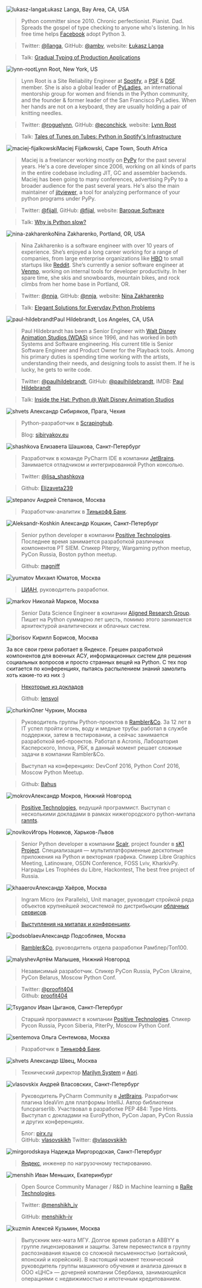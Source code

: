 <a name="Lukasz-Langa"></a>![lukasz-langa](/2017/img/speakers/2017/lukasz-langa.jpg)Łukasz Langa, Bay Area, CA, USA

> Python committer since 2010. Chronic perfectionist. Pianist. Dad. Spreads the gospel of type checking to anyone who's listening. In his free time helps [Facebook](https://www.facebook.com) adopt Python 3.

> Twitter: [@llanga](https://tgitwitter.com/llanga), GitHub: [@ambv](https://github.com/ambv), website: [Łukasz Langa](http://lukasz.langa.pl/)

> Talk: [Gradual Typing of Production Applications](/2017/program/content/langa/)

<a name="Lynn-Root"></a>![lynn-root](/2017/img/speakers/2017/lynn-root.jpg)Lynn Root, New York, US

> Lynn Root is a Site Reliability Engineer at [Spotify](https://www.spotify.com), a [PSF](https://www.python.org/psf/) & [DSF](https://www.djangoproject.com/foundation/) member. She is also a global leader of [PyLadies](http://www.pyladies.com/), an international mentorship group for women and friends in the Python community, and the founder & former leader of the San Francisco PyLadies. When her hands are not on a keyboard, they are usually holding a pair of knitting needles.

> Twitter: [@roguelynn](https://twitter.com/roguelynn), GitHub: [@econchick](https://github.com/econchick), website: [Lynn Root](http://www.roguelynn.com/)

> Talk: [Tales of Tunes on Tubes: Python in Spotify's Infrastructure](/2017/program/content/root/)

<a name="Maciej-Fijalkowski"></a>![maciej-fijalkowski](/2017/img/speakers/2017/maciej-fijalkowski.jpg)Maciej Fijałkowski, Cape Town,  South Africa

> Maciej is a freelancer working mostly on [PyPy](http://pypy.org/) for the past several years. He's a core developer since 2006, working on all kinds of parts in the entire codebase including JIT, GC and assembler backends. Maciej has been going to many conferences, advertising PyPy to a broader audience for the past several years. He's also the main maintainer of [jitviewer](https://pypi.python.org/pypi/JitViewer), a tool for analyzing performance of your python programs under PyPy.

> Twitter: [@fijall](https://twitter.com/fijall), GitHub: [@fijal](https://github.com/fijal), website: [Baroque Software](http://baroquesoftware.com/)

> Talk: [Why is Python slow?](/2017/program/content/fijal/)

<a name="Nina-Zakharenko"></a>![nina-zakharenko](/2017/img/speakers/2017/nina-zakharenko.jpg)Nina Zakharenko, Portland, OR, USA

> Nina Zakharenko is a software engineer with over 10 years of experience. She’s enjoyed a long career working for a range of companies, from large enterprise organizations like [HBO](http://www.hbo.com/) to small startups like [Reddit](https://www.reddit.com/). She’s currently a senior software engineer at [Venmo](https://venmo.com/), working on internal tools for developer productivity. In her spare time, she skis and snowboards, mountain bikes, and rock climbs from her home base in Portland, OR.

> Twitter: [@nnja](https://twitter.com/nnja), GitHub: [@nnja](https://github.com/nnja), website: [Nina Zakharenko](http://nnja.io/)

> Talk: [Elegant Solutions for Everyday Python Problems](/2017/program/content/zakharenko/)

<a name="Paul-Hildebrandt"></a>![paul-hildebrandt](/2017/img/speakers/2017/paul-hildebrandt.jpg)Paul Hildebrandt, Los Angeles, CA, USA

> Paul Hildebrandt has been a Senior Engineer with [Walt Disney Animation Studios (WDAS)](https://www.disneyanimation.com/) since 1996, and has worked in both Systems and Software engineering. His current title is Senior Software Engineer and Product Owner for the Playback tools. Among his primary duties is spending time working with the artists, understanding their needs, and designing tools to assist them. If he is lucky, he gets to write code.

> Twitter: [@paulhildebrandt](https://twitter.com/paulhildebrandt), GitHub: [@paulhildebrandt](https://github.com/paulhildebrandt), IMDB: [Paul Hildebrandt](http://www.imdb.com/name/nm0383880/)

> Talk: [Inside the Hat: Python @ Walt Disney Animation Studios](/2017/program/content/hildebrandt/)

<a name="shvets"></a>![shvets](/2017/img/speakers/2017/sibiryakov.jpg) Александр Сибиряков, Прага, Чехия

> Python-разработчик в [Scrapinghub](http://scrapinghub.com).
>
> Blog: [sibiryakov.eu](http://sibiryakov.eu)

<a name="shashkova"></a>![shashkova](https://img-fotki.yandex.ru/get/195637/121639917.113/0_193f84_31ec8a92_orig) Елизавета Шашкова, Санкт-Петербург

> Разработчик в команде PyCharm IDE в компании [JetBrains](https://www.jetbrains.com). Занимается отладчиком и интегрированной Python консолью.

> Twitter: [@lisa_shashkova](https://twitter.com/lisa_shashkova)

> Github: [Elizaveta239](https://github.com/Elizaveta239)

<a name="stepanov"></a>![stepanov](/2017/img/speakers/2017/a.stepanov12.jpg) Андрей Степанов, Москва

> Разработчик-аналитик в [Тинькофф Банк](https://www.tinkoff.ru).

<a name="Koshkin"></a>![Aleksandr-Koshkin](https://img-fotki.yandex.ru/get/26468/121639917.dc/0_14fa8c_a5babe04_orig) Александр Кошкин, Санкт-Петербург

> Senior python developer в компании [Positive Technologies](http://www.ptsecurity.com). Последнее время занимается разработкой различных компонентов PT SIEM. Спикер Piterpy, Wargaming python meetup, PyCon Russia, Boston python meetup.
>
> Github: [magniff](https://github.com/magniff)

<a name="yumatov"></a>![yumatov](https://img-fotki.yandex.ru/get/169995/121639917.113/0_1949e1_e652d2a1_orig) Михаил Юматов, Москва

> [ЦИАН](https://www.cian.ru), руководитель разработки.

<a name="markov"></a>![markov](/2017/img/speakers/2017/markov.jpg) Николай Марков, Москва

> Senior Data Science Engineer в компании [Aligned Research Group](http://alignedresearch.com). Пишет на Python суммарно лет шесть, помимо этого занимается архитектурой аналитических и облачных систем.

<a name="borisov"></a>![borisov](https://img-fotki.yandex.ru/get/112678/121639917.dc/0_14bbb5_71322ebf_orig) Кирилл Борисов, Москва
>
За все свои грехи работает в Яндексе. Грешен разработкой компонентов для военных АСУ, информационных систем для решения социальных вопросов и просто странных вещей на Python. С тех пор скитается по конференциях, пытаясь распылением знаний замолить хоть какие-то из них :)

>[Некоторые из докладов](http://lensvol.me/pages/talks.html)
>
> Github: [lensvol](https://github.com/lensvol/)

<a name="churkin"></a>![churkin](https://img-fotki.yandex.ru/get/58784/121639917.113/0_197b1d_4c537567_orig)Олег Чуркин, Москва

> Руководитель группы Python-проектов в [Rambler&Co](https://rambler-co.ru). За 12 лет в IT успел пройти огонь, воду и медные трубы: работал в службе поддержки, затем в тестировании, a сейчас занимается разработкой веб-проектов. Работал в Acronis, Лаборатория Касперского, Innova, РБК, в данный момент решает сложные задачи в компании Rambler&Co.

> Выступал на конференциях: DevConf 2016, Python Conf 2016, Moscow Python Meetup.

> Github: [Bahus](https://github.com/Bahus)


<a name="mokrov"></a>![mokrov](https://img-fotki.yandex.ru/get/98813/121639917.113/0_19742b_9d919691_orig)Александр Мокров, Нижний Новгород

> [Positive Technologies](http://www.ptsecurity.com), ведущий программист. Выступал с несколькими докладами в рамках нижегородского python-митапа [rannts](https://rannts.ru/speakers/).

<a name="novikov"></a>![novikov](https://img-fotki.yandex.ru/get/60881/121639917.113/0_1976de_3d45611_orig)Игорь Новиков, Харьков-Львов

> Senior Python developer в компании [Scalr](https://www.scalr.com/), project founder в [sK1 Project](https://sk1project.net/). Специализация — мультиплатформенные десктопные приложения на Python и векторная графика. Спикер Libre Graphics Meeting, Latinoware, OSDN Conference, FOSS Lviv, KharkivPy. Награды Les Trophées du Libre, Hackontest, The best free project of Russia.

<a name="khaaerov"></a>![khaaerov](/2017/img/speakers/2017/khaaerov.png)Александр Хаёров, Москва

> Ingram Micro (ex Parallels), Unit manager, руководит стройкой ряда объектов крупнейшей экосистемой по дистрибьюции [облачных сервисов](http://bit.ly/2qv9QA9).

> [Выступления на митапах и конференциях](http://bit.ly/2qvrIux).  

<a name="podsoblaev"></a>![podsoblaev](https://img-fotki.yandex.ru/get/104403/121639917.113/0_19879e_18a9864d_orig)Александр Подсобляев, Москва

> [Rambler&Co](https://rambler-co.ru), руководитель отдела разработки Рамблер/Топ100.

<a name="malyshev"></a>![malyshev](https://img-fotki.yandex.ru/get/233354/121639917.112/0_193e63_e5135d1a_orig)Артём Малышев, Нижний Новгород

> Независимый разработчик. Спикер PyCon Russia, PyCon Ukraine, PyCon Belarus, Moscow Python Conf.

> Twitter: [@proofit404]( https://twitter.com/proofit404)  
> Github: [proofit404](https://github.com/proofit404/)

<a name="Tsyganov"></a>![Tsyganov](https://img-fotki.yandex.ru/get/52127/121639917.dc/0_14ff24_5646b492_orig) Иван Цыганов, Санкт-Петербург

> Старший программист в компании [Positive Technologies](http://www.ptsecurity.ru). Спикер Pycon Russia, Pycon Siberia, PiterPy, Moscow Python Conf.

<a name="sentemova"></a>![sentemova](https://img-fotki.yandex.ru/get/3210/121639917.113/0_197457_1b6640cc_orig) Ольга Сентемова, Москва
>
> Разработчик в [Тинькофф Банк](https://www.tinkoff.ru).

<a name="shvets"></a>![shvets](/2017/img/speakers/2017/shvets.jpg) Александр Швец, Москва
>
> Технический директор [Marilyn System](https://mymarilyn.ru) и [Aori](https://aori.ru).

<a name="vlasovskix"></a>![vlasovskix](/2017/img/speakers/2017/vlasovskih.JPG) Андрей Власовских, Санкт-Петербург
>
> Руководитель PyCharm Community в [JetBrains](https://www.jetbrains.com). Разработчик плагина IdeaVim для платформы IntelliJ. Автор библиотеки funcparserlib. Участвовал в разработке PEP 484: Type Hints. Выступал с докладами на EuroPython, PyCon Japan, PyCon Russia и других конференциях.
>
> Блог: [pirx.ru](http://pirx.ru/)  
> GitHub: [vlasovskikh](https://github.com/vlasovskikh)
> Twitter: [@vlasovskikh](https://twitter.com/vlasovskikh)  

<a name="mirgorodskaya"></a>![mirgorodskaya](/2017/img/speakers/2017/mirgorodskaya.jpg) Надежда Миргородская, Санкт-Петербург
>
> [Яндекс](https://www.yandex.ru), инженер по нагрузочному тестированию.

<a name="menshih"></a>![menshih](/2017/img/speakers/2017/menshih.jpg) Иван Меньших, Екатеринбург
>
> Open Source Community Manager / R&D in Machine learning в [RaRe Technologies](https://rare-technologies.com/).

> Twitter: [@menshikh_iv](https://twitter.com/menshikh_iv) 
>
> GitHub: [menshikh-iv](https://github.com/menshikh-iv)

<a name="kuzmin"></a>![kuzmin](/2017/img/speakers/2017/kuzmin2.jpg) Алексей Кузьмин, Москва
>
> Выпускник мех-мата МГУ. Долгое время работал в ABBYY в группе лицензирования и защиты. Затем переместился в группу распознавания языков со сложной письменностью (китайский, японский и корейский). В настоящий момент технический руководитель группы машинного обучения и анализа данных в ООО «ЦНС» — дочерней компании Сбербанка, занимающейся операциями с недвижимостью и ипотечным кредитованием.

